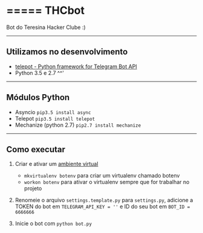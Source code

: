 =====
THCbot
=====

Bot do Teresina Hacker Clube :)

---
Utilizamos no desenvolvimento
---

* [telepot - Python framework for Telegram Bot API](https://github.com/nickoala/telepot)
* Python 3.5 e 2.7 ^^'

---
Módulos Python
---

* Asyncio
    `pip3.5 install async`
* Telepot
    `pip3.5 install telepot`
* Mechanize (python 2.7)
    `pip2.7 install mechanize`

---
Como executar
---

1. Criar e ativar um [ambiente virtual](http://docs.python-guide.org/en/latest/dev/virtualenvs/)
    * `mkvirtualenv botenv` para criar um virtualenv chamado botenv
    * `workon botenv` para ativar o virtualenv sempre que for trabalhar no projeto

2. Renomeie o arquivo `settings.template.py` para `settings.py`, adicione a TOKEN do bot em `TELEGRAM_API_KEY = ''` e ID do seu bot em `BOT_ID = 6666666`

3. Inicie o bot com `python bot.py`
